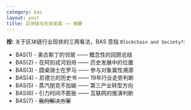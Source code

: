 ```yaml
---
category: bas
layout: post
title: 区块链与社会发展 —— 摘要
---
```


__按:__ 关于区块链行业现状的三两看法，BAS 意指 `Blockchain and Society?`:

+ BAS(1) - 奥古斯丁的邻居 —— 概念性的回顾总结
+ BAS(2) - 在阿刻戎河划舟 —— 历史发展中的位置
+ BAS(3) - 圆桌骑士在罗马 —— 参与对象属性溯源
+ BAS(4) - 尼德兰的历史书 —— 19年行业走势判断
+ BAS(5) - 蒸汽朋克不加碳 —— 第三产业转型方向
+ BAS(6) - 引力时间不膨胀 —— 互联网的推演判断
+ BAS(7) - ~~我的解决方案~~
